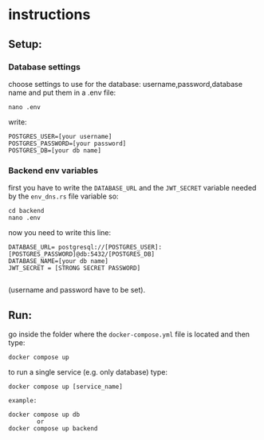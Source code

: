 # instructions

## Setup:


### Database settings
choose settings to use for the database: username,password,database name and put them in a .env file:

```
nano .env
```
write:

```
POSTGRES_USER=[your username] 
POSTGRES_PASSWORD=[your password]  
POSTGRES_DB=[your db name]

```

### Backend env variables
first you have to write the `DATABASE_URL` and the `JWT_SECRET` variable needed by the `env_dns.rs` file variable so:

```
cd backend
nano .env
```

now you need to write this line:

```
DATABASE_URL= postgresql://[POSTGRES_USER]:[POSTGRES_PASSWORD]@db:5432/[POSTGRES_DB]
DATABASE_NAME=[your db name]
JWT_SECRET = [STRONG SECRET PASSWORD]


```

(username and password have to be set).

## Run:

go inside the folder where the `docker-compose.yml` file is located and then type:

```
docker compose up
```

to run a single service (e.g. only database) type:

```
docker compose up [service_name]

example:

docker compose up db
        or
docker compose up backend
```
